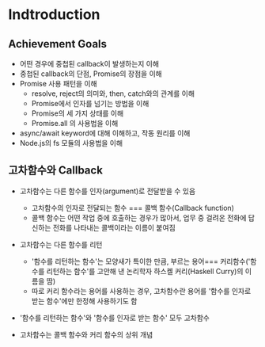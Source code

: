 # Indtroduction

## Achievement Goals
- 어떤 경우에 중첩된 callback이 발생하는지 이해
- 중첩된 callback의 단점, Promise의 장점을 이해
- Promise 사용 패턴을 이해
  - resolve, reject의 의미와, then, catch와의 관계를 이해
  - Promise에서 인자를 넘기는 방법을 이해
  - Promise의 세 가지 상태를 이해
  - Promise.all 의 사용법을 이해
- async/await keyword에 대해 이해하고, 작동 원리를 이해
- Node.js의 fs 모듈의 사용법을 이해

## 고차함수와 Callback

- 고차함수는 다른 함수를 인자(argument)로 전달받을 수 있음
  - 고차함수의 인자로 전달되는 함수 === 콜백 함수(Callback function) 
  - 콜백 함수는 어떤 작업 중에 호출하는 경우가 많아서, 업무 중 걸려온 전화에 답신하는 전화를 나타내는 콜백이라는 이름이 붙여짐

- 고차함수는 다른 함수를 리턴
  - '함수를 리턴하는 함수'는 모양새가 특이한 만큼, 부르는 용어=== 커리함수('함수를 리턴하는 함수'를 고안해 낸 논리학자 하스켈 커리(Haskell Curry)의 이름을 땀) 
  - 따로 커리 함수라는 용어를 사용하는 경우, 고차함수란 용어를 '함수를 인자로 받는 함수'에만 한정해 사용하기도 함
  
- '함수를 리턴하는 함수'와 '함수를 인자로 받는 함수' 모두 고차함수
- 고차함수는 콜백 함수와 커리 함수의 상위 개념


